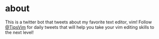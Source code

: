 # about

This is a twitter bot that tweets about my favorite text editor, vim! Follow [@TipsVim](https://twitter.com/TipsVim) for daily tweets that will help you take your vim editing skills to the next level!

